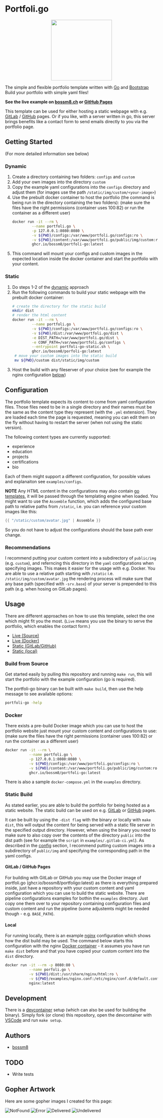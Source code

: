 # Portfoli.go

<p align="center">
    <img src="./public/img/portfoli.go-yellow.svg" style="width: 200px" />
</p>

The simple and flexible portfolio template written with [Go](https://golang.org) and [Bootstrap](https://getbootstrap.com)
Build your portfolio with simple yaml files!

**See the live example on [bossm8.ch](https://me.bossm8.ch) or [GitHub Pages](https://bossm8.github.io/portfoli.go)** 

This template can be used for either hosting a static webpage with e.g. 
[GitLab](https://docs.gitlab.com/ee/user/project/pages/) / [GitHub](https://pages.github.com) pages. Or if you
like, with a server written in go, this server brings benefits like a contact form to send emails directly
to you via the portfolio page.

## Getting Started

(For more detailed information see below)

### Dynamic

1. Create a directory containing two folders: `configs` and `custom`
2. Add your own images into the directory `custom`
3. Copy the example yaml configurations into the `configs` directory and adjust them (for images use the path `/static/img/custom/<your-image>`)
4. Use the prebuilt docker container to host the portfolio (the command is being run in the directory containing the two folders):
   (make sure the files have the right permissions (container uses 100:82) or run the container as a different user)
   ```bash
   docker run -it --rm \
            --name portfoli.go \
            -p 127.0.0.1:8080:8080 \
            -v ${PWD}/configs:/var/www/portfoli.go/configs:ro \
            -v ${PWD}/content:/var/www/portfoli.go/public/img/custom:ro \
            ghcr.io/bossm8/portfoli-go:latest
   ```
5. This command will mount your configs and custom images in the expected location inside the docker container and start the portfolio with your content.

### Static

1. Do steps 1-2 of the [dynamic](#dynamic) approach
2. Run the following commands to build your static webpage with the prebuilt docker container:
   ```bash
   # create the directory for the static build
   mkdir dist
   # render the html content
   docker run -it --rm \
            --name portfoli.go \
            -v ${PWD}/configs:/var/www/portfoli.go/configs:ro \
            -v ${PWD}/dist:/var/www/portfoli.go/dist \
            -e DIST_PATH=/var/www/portfoli.go/dist \
            -e CONF_PATH=/var/www/portfoli.go/configs \
            --entrypoint portfoli-go-static.sh \
            ghcr.io/bossm8/porfoli-go:latest
    # move your custom images into the static build
    mv ${PWD}/custom dist/static/img/custom
    ```
3. Host the build with any fileserver of your choice (see for example the nginx configuration [below](#local))


## Configuration

The portfolio template expects its content to come from yaml configuration files.
Those files need to be in a single directory and their names must be the same as the 
content type they represent (with the `.yml` extension). They are loaded each time
the page is requested, meaning you can edit them on the fly without having to restart
the server (when not using the static version).

The following content types are currently supported:

* experience
* education
* projects
* certifications
* bio

Each of them might support a different configuration, for possible values and explanaiton see `examples/configs`.

**NOTE** Any *HTML* content in the configurations may 
also contain [go templates](https://pkg.go.dev/text/template), it will be passed through 
the templating engine when loaded. You might want to use the `Assemble` function, which
adds the configured base path to relative paths from `/static`, i.e. you can reference your custom images like this:

```go
{{ "/static/custom/avatar.jpg" | Assemble }}
```

So you do not have to adjust the configurations should the base path ever change.

### Recommendations

I recommend putting your custom content into a subdirectory of `public/img` (e.g. `custom`), and referncing
this directory in the `yaml` configurations when specifying images. This makes it easier for the usage with e.g. Docker. 
You are able to use a relative path starting with `/static` i.e. `/static/img/custom/avatar.jpg` the rendering process will 
make sure that any base path (specified with `-srv.base`) of your server is prepended to this path (e.g. when hosing on GitLab pages).


## Usage

There are different approaches on how to use this template, select the one which might fit you the most.
(`Live` means you use the binary to serve the portfolio, which enables the contact form.)

* [Live (Source)](#build-from-Source)
* [Live (Docker)](#docker)
* [Static (GitLab/GitHub)](#gitlab--github-pages)
* [Static (local)](#local)

### Build from Source 

Get started easily by pulling this repository and running `make run`, this will
start the portfolio with the example configuration (go is required).

The portfoli-go binary can be built with `make build`, then use
the help message to see available options:

```bash
portfoli-go -help
```

### Docker

There exists a pre-build Docker image which you can use to host the portfolio website 
just mount your custom content and configurations to use:
(make sure the files have the right permissions (container uses 100:82) or run the container as a different user)

```bash
docker run -it --rm \
           --name portfoli.go \
           -p 127.0.0.1:8080:8080 \
           -v ${PWD}/configs:/var/www/portfoli.go/configs:ro \
           -v ${PWD}/content:/var/www/portfoli.go/public/img/custom:ro \
           ghcr.io/bossm8/portfoli-go:latest
```

There is also a sample `docker-compose.yml` in the `examples` directory.

### Static Build

As stated earlier, you are able to build the portfolio for being hosted as a static website.
The static build can be used on e.g. [GitLab](https://docs.gitlab.com/ee/user/project/pages/) 
or [GitHub](https://pages.github.com) pages.

It can be built by using the `-dist flag` with the binary or locally with `make dist`, this will output
the content for being served with a static file server in the specified output directory.
However, when using the binary you need to make sure to also copy over the contents of the directory
`public` into the dist path (see for example the `script` in `examples/.gitlab-ci.yml`). 
As described in the [config](#recommendations) section, I recommend putting 
custom images into a subdirectory of `public/img` and specifying the corresponding path in the yaml configs.

#### GitLab / GitHub Pages

For building with GitLab or GitHub you may use the Docker image of portfoli.go (ghcr.io/bossm8/portfoligo:latest) 
as there is everything prepared inside, just have a repository with your custom content and yaml configuration
which you can use to build the static website. There are pipeline configurations examples for bothin the `examples` directory.
Just copy one them over to your repository containing configuration files and custom content and run the pipeline
(some adjustemts might be needed though - e.g. `BASE_PATH`).

#### Local

For running locally, there is an example [nginx](https://nginx.com) configuration which shows how the dist build may be used.
The command below starts this configuration with the nginx [Docker container](https://hub.docker.com/_/nginx) - 
it assumes you have run `make dist` before and that you have copied your custom content into the `dist` directory.

```bash
docker run -it --rm -p 8080:80 \
           --name porfoli.go \
           -v ${PWD}/dist:/usr/share/nginx/html:ro \
           -v ${PWD}/examples/nginx.conf:/etc/nginx/conf.d/default.conf:ro \
           nginx:latest
```

## Development

There is a [devcontainer](https://code.visualstudio.com/docs/devcontainers/containers) 
setup (which can also be used for building the binary). Simply fork (or clone) this repository,
open the devcontainer with [VSCode](https://code.visualstudio.com/) and run `make setup`.

## Authors

* [bossm8](https://github.com/bossm8)

## TODO

* Write tests

## Gopher Artwork

Here are some gopher images I created for this page:

![NotFound](public/img/status/404.svg)
![Error](public/img/status/error.svg)
![Delivered](public/img/status/delivered.svg)
![Undelivered](public/img/status/undelivered.svg)